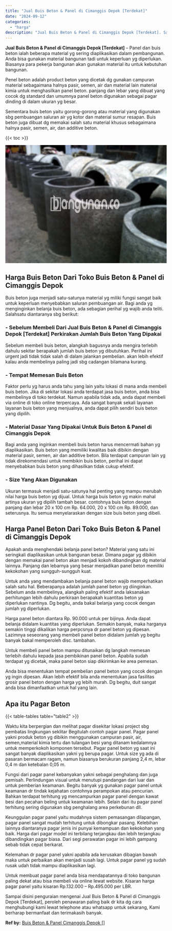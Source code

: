 ```yaml
---
title: "Jual Buis Beton & Panel di Cimanggis Depok [Terdekat]"
date: "2024-09-12"
categories: 
  - "harga"
description: "Jual Buis Beton & Panel di Cimanggis Depok [Terdekat]. Sampai disini penguraian mengenai Jual Buis Beton & Panel di Cimanggis Depok [Terdekat], peroleh pen..."
---
```


**Jual Buis Beton & Panel di Cimanggis Depok \[Terdekat\]** – Panel dan buis beton ialah beberapa material yg sering diaplikasikan dalam pembangunan. Anda bisa gunakan material bangunan tadi untuk keperluan yg diperlukan. Biasanya para pekerja bangunan akan gunakan material itu untuk kebutuhan bangunan.

Penel beton adalah product beton yang dicetak dg gunakan campuran material sebagaimana halnya pasir, semen, air dan material lain material kimia untuk menghasilkan panel beton. panjang dan lebar yang dibuat yang cocok dg standard dan umumnya panel beton digunakan sebagai pagar dinding di dalam ukuran yg besar.

Sementara buis beton yaitu gorong-gorong atau material yang digunakan sbg pembuangan saluran air yg kotor dan material sumur resapan. Buis beton juga dibuat dg memakai salah satu material khusus sebagaimana halnya pasir, semen, air, dan additive beton.

{{< toc >}}

![Jual Buis Beton & Panel di Cimanggis Depok [Terdekat]](/images/jual-panel-buis-beton-murah-09.png)

## Harga Buis Beton Dari Toko Buis Beton & Panel di Cimanggis Depok

Buis beton juga menjadi satu-satunya material yg miliki fungsi sangat baik untuk keperluan menyebabkan saluran pembuangan air. Bagi anda yg menginginkan belanja buis beton, ada sebagian perihal yg wajib anda teliti. Salahsatu diantaranya sbg berikut:

### \- Sebelum Membeli Dari Jual Buis Beton & Panel di Cimanggis Depok \[Terdekat\] Perkirakan Jumlah Buis Beton Yang Dipakai

Sebelum membeli buis beton, alangkah bagusnya anda mengira terlebih dahulu sekitar berapakah jumlah buis beton yg dibutuhkan. Perihal ini urgent jadi tidak tidak salah di dalam jalankan pembelian. akan lebih efektif kalau anda membelinya paling jadi sbg cadangan bilamana kurang.

### \- Tempat Memesan Buis Beton

Faktor perlu yg harus anda tahu yang lain yaitu lokasi di mana anda membeli buis beton. Jika di sekitar lokasi anda terdapat jasa buis beton, anda bisa membelinya di toko terdekat. Namun apabila tidak ada, anda dapat membeli via online di toko online terpercaya. Ada sangat banyak sekali layanan layanan buis beton yang menjualnya, anda dapat pilih sendiri buis beton yang dipilih.

### \- Material Dasar Yang Dipakai Untuk Buis Beton & Panel di Cimanggis Depok

Bagi anda yang inginkan membeli buis beton harus mencermati bahan yg diaplikasikan. Buis beton yang memiliki kwalitas baik dibikin dengan material pasir, semen, air dan additive beton. Bila terdapat campuran lain yg tidak direkomendasi untuk membikin buis beton, perihal ini dapat menyebabkan buis beton yang dihasilkan tidak cukup efektif.

### \- Size Yang Akan Digunakan

Ukuran termasuk menjadi satu-satunya hal penting yang mampu merubah nilai harga buis beton yg dijual. Untuk harga buis beton yg makin mahal artinya ukuran yg dipilih tambah besar. contohnya buis beton dengan panjang dan lebar 20 x 100 cm Rp. 64.000, 20 x 100 cm Rp. 89.000, dan seterusnya. Itu semua menyelaraskan dengan size buis beton yang dibeli.

## Harga Panel Beton Dari Toko Buis Beton & Panel di Cimanggis Depok

Apakah anda menghendaki belanja panel beton? Material yang satu ini seringkali diaplikasikan untuk bangunan besar. Dimana pagar yg dibikin dengan memakai panel beton akan menjadi kokoh dibandingkan dg material lainnya. Panjang dan lebarnya yang besar menjadikan panel beton memiliki kekokohan yang sungguh-sungguh kuat.

Untuk anda yang mendambakan belanja panel beton wajib memperhatikan salah satu hal. Beberapanya adalah jumlah panel beton yg diinginkan. Sebelum anda membelinya, alangkah paling efektif anda laksanakan perhitungan lebih dahulu perkiraan berapakah kuantitas beton yg diperlukan nantinya. Dg begitu, anda bakal belanja yang cocok dengan jumlah yg diperlukan.

Harga panel beton diantara Rp. 90.000 untuk per bijinya. Anda dapat belanja didalam kuantitas yang diperlukan. Semakin banyak, maka harganya semakin tinggi dikalikan harga perpcsnya dr panel beton yg dipesan. Lazimnya seseorang yang membeli panel beton didalam jumlah yg begitu banyak bakal memperoleh disc. tambahan.

Untuk membeli panel beton mampu ditunaikan dg langkah memesan terlebih dahulu kepada jasa pembikinan panel beton. Apabila sudah terdapat yg dicetak, maka panel beton siap dikirimkan ke area pemesan.

Anda bisa menentukan tempat pembelian panel beton yang cocok dengan yg ingin dipesan. Akan lebih efektif bila anda menentukan jasa fasilitas grosir panel beton dengan harga yg lebih murah. Dg begitu, duit sangat anda bisa dimanfaatkan untuk hal yang lain.

## Apa itu Pagar Beton

{{< table-tables table="table2" >}}

Waktu kita berpergian dan melihat pagar disekitar lokasi project sbg pembatas lingkungan seklitar Begitulah contoh pagar panel. Pagar panel yakni produk beton yg dibikin menggunakan campuran pasir, air, semen,material kimia tertu dan tulangan besi yang ditanam kedalamnya untuk memperkokoh komponen tersebut. Pagar panel beton yg saat ini sangat banyak diaplikasikan yakni yg berupa pagar. Untuk size yg ada di pasaran bermacam ragam, namun biasanya berukuran panjang 2,4 m, lebar 0,4 m dan ketebalan 0,05 m.

Fungsi dari pagar panel kebanyakan yakni sebagai penghalang dan juga pemisah. Perlindungan visual untuk menutupi pandangan dari luar dan untuk pemberian keamanan. Begitu banyak yg gunakan pagar panel untuk keamanan dr tindak kejahatan contohnya perampokan atau pencurian. Bahkan terdapat terhitung yg mencampurkan pagar panel dengan kawat besi dan pecahan beling untuk keamanan lebih. Selain dari itu pagar panel terhitung sering digunakan sbg penghalang area perkebunan dll.

Keunggulan pagar panel yaitu mudahnya sistem pemasangan dilapangan, pagar panel sangat mudah terhitung untuk dibongkar pasang. Kelebihan lainnya diantaranya pagar jenis ini punyai kemampuan dan kekokohan yang baik. Harga dari pagar model ini terbilang terjangkau dan lebih terjangkau dibandingkan pagar biasa. Dari segi perawatan pagar ini lebih gampang sebab tidak cepat berkarat.

Kelemahan dr pagar panel yakni apabila ada kerusakan dibagian bawah maka untuk perbaikan akan menjadi susah lagi. Untuk pagar panel yg sudah rusak udah tidak mampu diaplikasikan lagi.

Untuk membuat pagar panel anda bisa mendapatannya di toko bangunan paling dekat atau bisa membeli via online lewat website. Kisaran harga pagar panel yaitu kisaran Rp.132.000 – Rp.495.000 per LBR.

Sampai disini penguraian mengenai Jual Buis Beton & Panel di Cimanggis Depok \[Terdekat\], peroleh penawaran paling baik dr kita dg cara menghubungi kami lewat telephone atau whatsapp untuk sekarang, Kami berharap bermanfaat dan terimakasih banyak.

**Ref by:** [Buis Beton & Panel Cimanggis Depok []](https://id.wikipedia.org/wiki/Buis)
